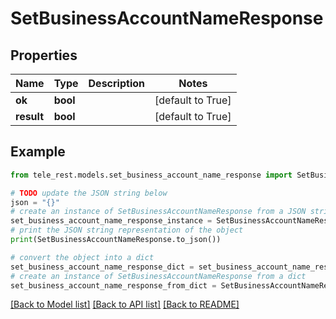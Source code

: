 # SetBusinessAccountNameResponse


## Properties

Name | Type | Description | Notes
------------ | ------------- | ------------- | -------------
**ok** | **bool** |  | [default to True]
**result** | **bool** |  | [default to True]

## Example

```python
from tele_rest.models.set_business_account_name_response import SetBusinessAccountNameResponse

# TODO update the JSON string below
json = "{}"
# create an instance of SetBusinessAccountNameResponse from a JSON string
set_business_account_name_response_instance = SetBusinessAccountNameResponse.from_json(json)
# print the JSON string representation of the object
print(SetBusinessAccountNameResponse.to_json())

# convert the object into a dict
set_business_account_name_response_dict = set_business_account_name_response_instance.to_dict()
# create an instance of SetBusinessAccountNameResponse from a dict
set_business_account_name_response_from_dict = SetBusinessAccountNameResponse.from_dict(set_business_account_name_response_dict)
```
[[Back to Model list]](../README.md#documentation-for-models) [[Back to API list]](../README.md#documentation-for-api-endpoints) [[Back to README]](../README.md)


